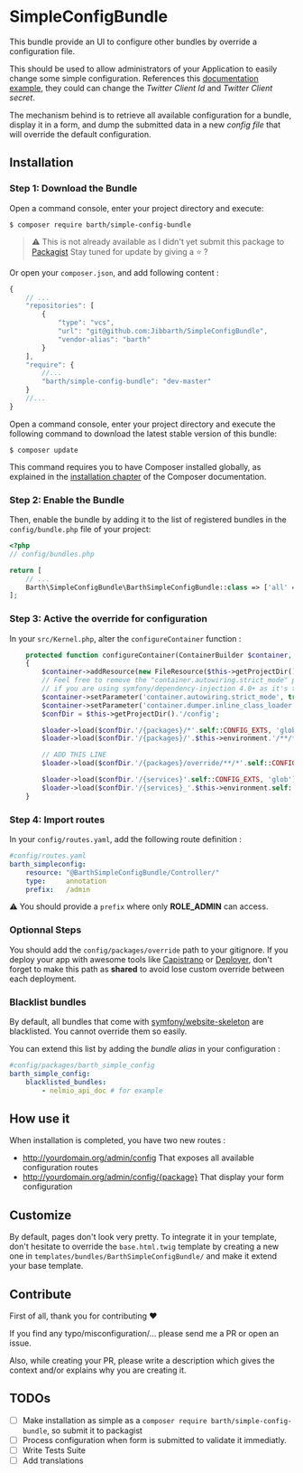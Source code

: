 # SimpleConfigBundle

This bundle provide an UI to configure other bundles by override a configuration file.

This should be used to allow administrators of your Application to easily change some simple configuration.
References this [documentation example](http://symfony.com/doc/current/bundles/configuration.html#using-the-bundle-extension), they could can change the _Twitter Client Id_ and _Twitter Client secret_.

The mechanism behind is to retrieve all available configuration for a bundle, display it in a form, and dump the submitted data in a new _config file_ that will override the default configuration.


## Installation

### Step 1: Download the Bundle

Open a command console, enter your project directory and execute:

```console
$ composer require barth/simple-config-bundle
```

> :warning: This is not already available as I didn't yet submit this package to [Packagist](https://packagist.org)
> Stay tuned for update by giving a :star: ?

Or open your `composer.json`, and add following content :

```js
{
    // ...
    "repositories": [
        {
            "type": "vcs",
            "url": "git@github.com:Jibbarth/SimpleConfigBundle",
            "vendor-alias": "barth"
        }
    ],
    "require": {
        //...
        "barth/simple-config-bundle": "dev-master"
    }
    //...
}
```

Open a command console, enter your project directory and execute the
following command to download the latest stable version of this bundle:

```console
$ composer update
```

This command requires you to have Composer installed globally, as explained
in the [installation chapter](https://getcomposer.org/doc/00-intro.md)
of the Composer documentation.

### Step 2: Enable the Bundle

Then, enable the bundle by adding it to the list of registered bundles
in the `config/bundle.php` file of your project:

```php
<?php
// config/bundles.php

return [
    // ...
    Barth\SimpleConfigBundle\BarthSimpleConfigBundle::class => ['all' => true],
];
```

### Step 3: Active the override for configuration

In your `src/Kernel.php`, alter the `configureContainer` function :

```php
    protected function configureContainer(ContainerBuilder $container, LoaderInterface $loader)
    {
        $container->addResource(new FileResource($this->getProjectDir().'/config/bundles.php'));
        // Feel free to remove the "container.autowiring.strict_mode" parameter
        // if you are using symfony/dependency-injection 4.0+ as it's the default behavior
        $container->setParameter('container.autowiring.strict_mode', true);
        $container->setParameter('container.dumper.inline_class_loader', true);
        $confDir = $this->getProjectDir().'/config';

        $loader->load($confDir.'/{packages}/*'.self::CONFIG_EXTS, 'glob');
        $loader->load($confDir.'/{packages}/'.$this->environment.'/**/*'.self::CONFIG_EXTS, 'glob');

        // ADD THIS LINE
        $loader->load($confDir.'/{packages}/override/**/*'.self::CONFIG_EXTS, 'glob');

        $loader->load($confDir.'/{services}'.self::CONFIG_EXTS, 'glob');
        $loader->load($confDir.'/{services}_'.$this->environment.self::CONFIG_EXTS, 'glob');
    }
```

### Step 4: Import routes

In your `config/routes.yaml`, add the following route definition :

```yaml
#config/routes.yaml
barth_simpleconfig:
    resource: "@BarthSimpleConfigBundle/Controller/"
    type:     annotation
    prefix:   /admin
```

:warning: You should provide a `prefix` where only **ROLE_ADMIN** can access.

### Optionnal Steps

You should add the `config/packages/override` path to your gitignore.
If you deploy your app with awesome tools like [Capistrano](https://capistranorb.com/) or [Deployer](https://deployer.org/), don't forget to make this path as **shared** to avoid lose custom override between each deployment.

### Blacklist bundles

By default, all bundles that come with [symfony/website-skeleton](https://github.com/symfony/website-skeleton) are blacklisted.
You cannot override them so easily.

You can extend this list by adding the _bundle alias_ in your configuration :

```yaml
#config/packages/barth_simple_config
barth_simple_config:
    blacklisted_bundles:
        - nelmio_api_doc # for example
```

## How use it

When installation is completed, you have two new routes :

* http://yourdomain.org/admin/config That exposes all available configuration routes
* http://yourdomain.org/admin/config/{package} That display your form configuration

## Customize

By default, pages don't look very pretty. To integrate it in your template, don't hesitate to override the `base.html.twig` template by creating a new one in `templates/bundles/BarthSimpleConfigBundle/` and make it extend your base template.


## Contribute

First of all, thank you for contributing :heart:

If you find any typo/misconfiguration/... please send me a PR or open an issue.

Also, while creating your PR, please write a description which gives the context and/or explains why you are creating it.


## TODOs

- [ ] Make installation as simple as a `composer require barth/simple-config-bundle`, so submit it to packagist
- [ ] Process configuration when form is submitted to validate it immediatly.
- [ ] Write Tests Suite
- [ ] Add translations
